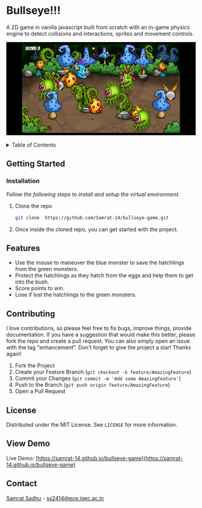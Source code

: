 # Bullseye!!!

A 2D game in vanilla javascript built from scratch with an in-game physics engine to detect collisions and interactions, sprites and movement controls.

![Bullseye_screenshot](preview1.png)

<!-- TABLE OF CONTENTS -->
<details>
  <summary>Table of Contents</summary>
  <ol>
    <li>
      <a href="#about-the-project">About The Project</a>
    </li>
    <li>
      <a href="#getting-started">Getting Started</a>
      <ul>
        <li><a href="#prerequisites">Prerequisites</a></li>
        <li><a href="#installation">Installation</a></li>
      </ul>
    </li>
    <li><a href="#features">Features</a></li>
    <li><a href="#contributing">Contributing</a></li>
    <li><a href="#license">License</a></li>
    <li><a href="#view-demo">View Demo</a></li>
    <li><a href="#contact">Contact</a></li>
  </ol>
</details>

## Getting Started

### Installation

_Follow the following steps to install and setup the virtual environment._

1. Clone the repo
    ```sh
    git clone  https://github.com/Samrat-14/bullseye-game.git
    ```
2. Once inside the cloned repo, you can get started with the project.

## Features

-   Use the mouse to maneuver the blue monster to save the hatchlings from the green monsters.
-   Protect the hatchlings as they hatch from the eggs and help them to get into the bush.
-   Score points to win.
-   Lose if lost the hatchlings to the green monsters.

## Contributing

I love contributions, so please feel free to fix bugs, improve things, provide documentation.
If you have a suggestion that would make this better, please fork the repo and create a pull request. You can also simply open an issue with the tag "enhancement".
Don't forget to give the project a star! Thanks again!

1. Fork the Project
2. Create your Feature Branch (`git checkout -b feature/AmazingFeature`)
3. Commit your Changes (`git commit -m 'Add some AmazingFeature'`)
4. Push to the Branch (`git push origin feature/AmazingFeature`)
5. Open a Pull Request

<!-- LICENSE -->

## License

Distributed under the MIT License. See `LICENSE` for more information.

## View Demo

Live Demo: [https://samrat-14.github.io/bullseye-game](https://samrat-14.github.io/bullseye-game)

## Contact

[Samrat Sadhu](https://samrat-14.github.io/my-portfolio/) - ss2414@ece.jgec.ac.in
